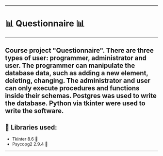 ____

# :bar_chart: Questionnaire :bar_chart:
____
## Course project "Questionnaire". There are three types of user: programmer, administrator and user. The programmer can manipulate the database data, such as adding a new element, deleting, changing. The administrator and user can only execute procedures and functions inside their schemas. Postgres was used to write the database. Python via tkinter were used to write the software.
## :toolbox: Libraries used:
* Tkinter 8.6  	🔌
* Psycopg2 2.9.4  	🔌
____
